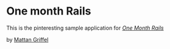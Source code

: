 # One month Rails

This is the pinteresting sample application for
[*One Month Rails*](http://onemonthrails.com)

by [Mattan Griffel](http://mattangriffel.com)
